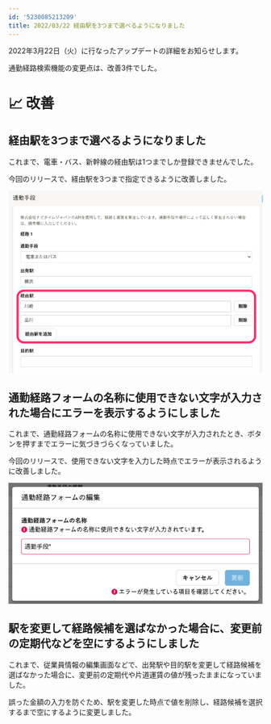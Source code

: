 ```yaml
---
id: '5230085213209'
title: 2022/03/22 経由駅を3つまで選べるようになりました
---
```

2022年3月22日（火）に行なったアップデートの詳細をお知らせします。

通勤経路検索機能の変更点は、改善3件でした。

# 📈 改善

## 経由駅を3つまで選べるようになりました

これまで、電車・バス、新幹線の経由駅は1つまでしか登録できませんでした。

今回のリリースで、経由駅を3つまで指定できるように改善しました。

![](./After.png)

## 通勤経路フォームの名称に使用できない文字が入力された場合にエラーを表示するようにしました

これまで、通勤経路フォームの名称に使用できない文字が入力されたとき、ボタンを押すまでエラーに気づきづらくなっていました。

今回のリリースで、使用できない文字を入力した時点でエラーが表示されるように改善しました。

![after2.png](./after2.png)

## 駅を変更して経路候補を選ばなかった場合に、変更前の定期代などを空にするようにしました

これまで、従業員情報の編集画面などで、出発駅や目的駅を変更して経路候補を選ばなかった場合に、変更前の定期代や片道運賃の値が残ったままになっていました。

誤った金額の入力を防ぐため、駅を変更した時点で値を削除し、経路候補を選択するまで空にするように変更しました。
